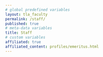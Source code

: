 ```yaml
---
# global predefined variables
layout: tla_faculty
permalink: /staff/
published: true
# meta-data variables
title: Staff
# custom variables
affiliated: true
affiliated_content: profiles/emeritus.html
---
```

